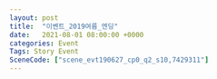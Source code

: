 ```yaml
---
layout: post
title:  "이벤트_2019여름_엔딩"
date:   2021-08-01 08:00:00 +0000
categories: Event
Tags: Story Event
SceneCode: ["scene_evt190627_cp0_q2_s10,7429311"]
---
```

